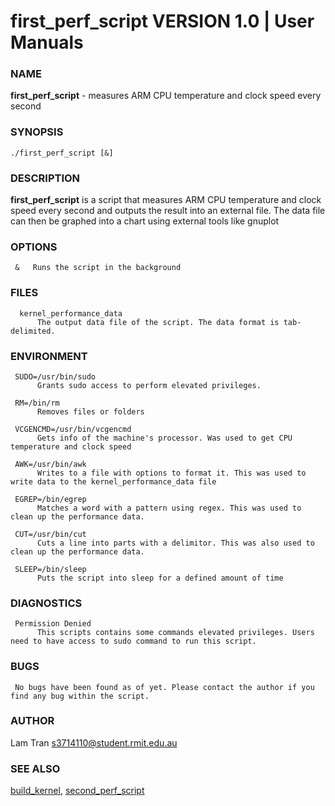 
#   first_perf_script VERSION 1.0 | User Manuals                   


### **NAME**

   **first_perf_script** - measures ARM CPU temperature and clock speed every second

### **SYNOPSIS**

    ./first_perf_script [&]

### **DESCRIPTION**

   **first_perf_script** is a script that measures ARM CPU temperature and clock speed every second and outputs the result into an external file. The data file can then be graphed into a chart using external tools like gnuplot
     
### **OPTIONS**

     &   Runs the script in the background

### **FILES**

      kernel_performance_data
          The output data file of the script. The data format is tab-delimited.
	  
### **ENVIRONMENT**

     SUDO=/usr/bin/sudo
          Grants sudo access to perform elevated privileges.
     
     RM=/bin/rm
          Removes files or folders
     
     VCGENCMD=/usr/bin/vcgencmd
          Gets info of the machine's processor. Was used to get CPU temperature and clock speed
      
     AWK=/usr/bin/awk
          Writes to a file with options to format it. This was used to write data to the kernel_performance_data file

     EGREP=/bin/egrep
          Matches a word with a pattern using regex. This was used to clean up the performance data.

     CUT=/usr/bin/cut
          Cuts a line into parts with a delimitor. This was also used to clean up the performance data.

     SLEEP=/bin/sleep
          Puts the script into sleep for a defined amount of time
      
### **DIAGNOSTICS**

     Permission Denied
          This scripts contains some commands elevated privileges. Users need to have access to sudo command to run this script.

   
### **BUGS**

     No bugs have been found as of yet. Please contact the author if you find any bug within the script.

### **AUTHOR**

   Lam Tran 
   <s3714110@student.rmit.edu.au>

### **SEE ALSO**
   [build_kernel](build_kernel.md), [second_perf_script](second_perf_script.md)


